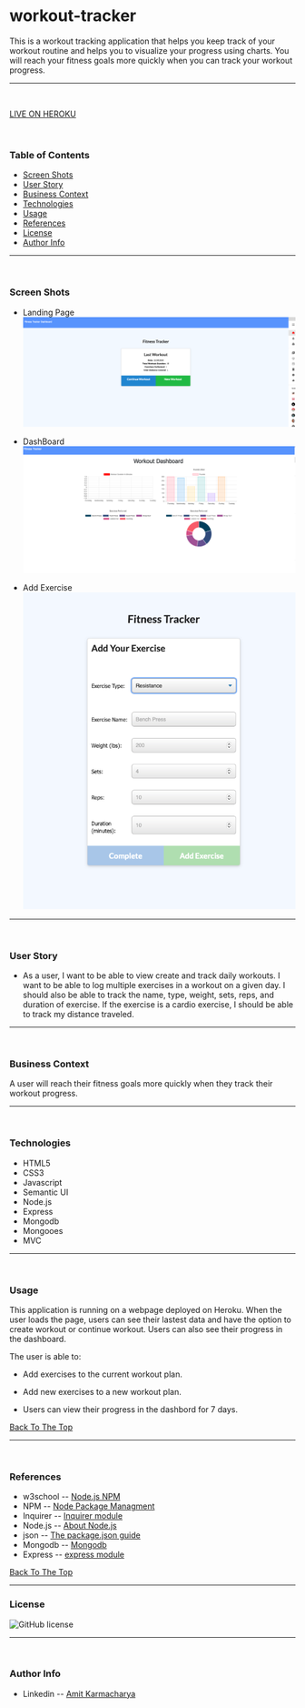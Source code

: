# workout-tracker

This is a workout tracking application that helps you keep track of your workout routine and helps you to visualize your progress using charts. You will reach your fitness goals more quickly when you can track your workout progress.

---
<br>

[LIVE ON HEROKU](https://stark-brook-49785.herokuapp.com/stats)

<br>

### Table of Contents
- [Screen Shots](#screen-shots)
- [User Story](#user-story)
- [Business Context](#business-context)
- [Technologies](#technologies)
- [Usage](#usage)
- [References](#references)
- [License](#license)
- [Author Info](#author-info)

---
<br>

### Screen Shots
- Landing Page
![Landing Page](./public/assets/images/landing-page.png)

- DashBoard
![DashBoard](./public/assets/images/dashboard.png)

- Add Exercise
![Add Exercise](./public/assets/images/add-exercise.png)

---
<br>

### User Story

* As a user, I want to be able to view create and track daily workouts. I want to be able to log multiple exercises in a workout on a given day. I should also be able to track the name, type, weight, sets, reps, and duration of exercise. If the exercise is a cardio exercise, I should be able to track my distance traveled.

---
<br>

### Business Context

A user will reach their fitness goals more quickly when they track their workout progress.

---
<br>

### Technologies
- HTML5
- CSS3
- Javascript
- Semantic UI
- Node.js
- Express
- Mongodb
- Mongooes
- MVC

---
<br>

### Usage

This application is running on a webpage deployed on Heroku. When the user loads the page, users can see their lastest data and have the option to create workout or continue workout. Users can also see their progress in the dashboard.

The user is able to:

  * Add exercises to the current workout plan.

  * Add new exercises to a new workout plan.

  * Users can view their progress in the dashbord for 7 days.

[Back To The Top](#Workout-Tracker)

---
<br>

### References

- w3school -- [Node.js NPM](https://www.w3schools.com/nodejs/nodejs_npm.asp)
- NPM -- [Node Package Managment](https://www.npmjs.com/)
- Inquirer -- [Inquirer module](https://www.npmjs.com/package/inquirer)
- Node.js -- [About Node.js](https://nodejs.org/en/)
- json -- [The package.json guide](https://nodejs.dev/learn/the-package-json-guide)
- Mongodb -- [Mongodb](https://docs.mongodb.com/manual/reference/resource-document/)
- Express -- [express module](https://www.npmjs.com/package/express)


[Back To The Top](#Workout-Tracker)

---
### License

![GitHub license](https://img.shields.io/badge/license-MIT-red.svg)

---

<br />

### Author Info

- Linkedin -- [Amit Karmacharya](https://www.linkedin.com/in/amit-karmacharya-b344731ab/)
